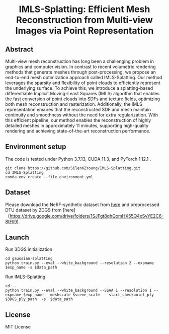 


<div align="center">

  <h1 align="center">IMLS-Splatting: Efficient Mesh Reconstruction from Multi-view Images via Point Representation</h1>

</div>

## Abstract
Multi-view mesh reconstruction has long been a challenging problem in graphics and computer vision. In contrast to recent volumetric rendering methods that generate meshes through post-processing, we propose an end-to-end mesh optimization approach called IMLS-Splatting. Our method leverages the sparsity and flexibility of point clouds to efficiently represent the underlying surface. To achieve this, we introduce a splatting-based differentiable Implicit Moving-Least Squares (IMLS) algorithm that enables the fast conversion of point clouds into SDFs and texture fields, optimizing both mesh reconstruction and rasterization. Additionally, the IMLS representation ensures that the reconstructed SDF and mesh maintain continuity and smoothness without the need for extra regularization. With this efficient pipeline, our method enables the reconstruction of highly detailed meshes in approximately 11 minutes, supporting high-quality rendering and achieving state-of-the-art reconstruction performance.

## Environment setup 
The code is tested under Python 3.7.13, CUDA 11.3, and PyTorch 1.12.1 .
```
git clone https://github.com/SilenKZYoung/IMLS-Splatting.git
cd IMLS-Splatting
conda env create --file environment.yml
```

## Dataset
Please download the NeRF-synthetic dataset from [here](https://drive.google.com/drive/folders/1cK3UDIJqKAAm7zyrxRYVFJ0BRMgrwhh4) and preprocessed DTU dataset by 2DGS from [here]（https://drive.google.com/drive/folders/1SJFgt8qhQomHX55Q4xSvYE2C6-8tFll9).

## Launch
Run 3DGS initialization
```
cd gaussian-splatting
python train.py --eval --white_background --resolution 2 --expname $exp_name -s $data_path
```
Run IMLS-Splatting
```
cd ..
python train.py --eval --white_background --SSAA 1 --resolution 1 --expname $exp_name --meshscale $scene_scale  --start_checkpoint_ply $3DGS_ply_path  -s  $data_path     
```

## License
MIT License
